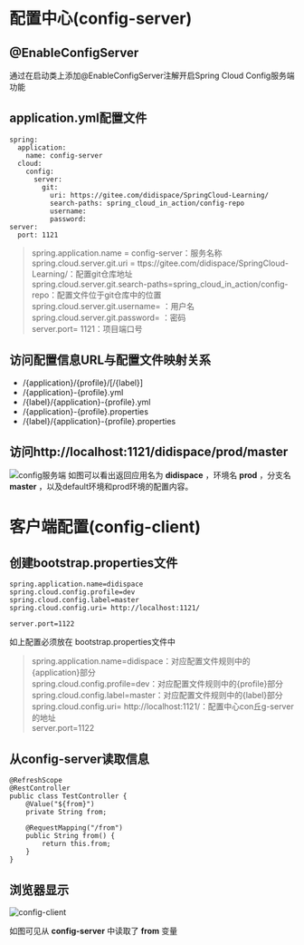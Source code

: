 # 配置中心(config-server)
## @EnableConfigServer
通过在启动类上添加@EnableConfigServer注解开启Spring Cloud Config服务端功能

## application.yml配置文件
```
spring:
  application:
    name: config-server
  cloud:
    config:
      server:
        git:
          uri: https://gitee.com/didispace/SpringCloud-Learning/
          search-paths: spring_cloud_in_action/config-repo
          username:
          password:
server:
  port: 1121
```
>spring.application.name = config-server：服务名称<br>
spring.cloud.server.git.uri = ttps://gitee.com/didispace/SpringCloud-Learning/：配置git仓库地址<br>
spring.cloud.server.git.search-paths=spring_cloud_in_action/config-repo：配置文件位于git仓库中的位置<br>
spring.cloud.server.git.username=  ：用户名<br>
spring.cloud.server.git.password=  ：密码<br>
server.port= 1121：项目端口号<br>

## 访问配置信息URL与配置文件映射关系
- /{application}/{profile}/[/{label}]
- /{application}-{profile}.yml
- /{label}/{application}-{profile}.yml
- /{application}-{profile}.properties
- /{label}/{application}-{profile}.properties

## 访问http://localhost:1121/didispace/prod/master
![config服务端](http://a3.qpic.cn/psb?/V11X9h921LUmIc/eUQEW*0L0PD*DYP2OmU1KzbUApm.GOybZwqlzHs4UMc!/c/dGoBAAAAAAAA&ek=1&kp=1&pt=0&bo=uwTuAQAAAAARF3A!&vuin=763667629&tm=1522677600&sce=60-2-2&rf=0-0)
如图可以看出返回应用名为 **didispace** ，环境名 **prod** ，分支名 **master** ，以及default环境和prod环境的配置内容。


# 客户端配置(config-client)
## 创建bootstrap.properties文件
```
spring.application.name=didispace
spring.cloud.config.profile=dev
spring.cloud.config.label=master
spring.cloud.config.uri= http://localhost:1121/

server.port=1122
```
如上配置必须放在 bootstrap.properties文件中<br>
>spring.application.name=didispace：对应配置文件规则中的{application}部分<br>
spring.cloud.config.profile=dev：对应配置文件规则中的{profile}部分<br>
spring.cloud.config.label=master：对应配置文件规则中的{label}部分<br>
spring.cloud.config.uri= http://localhost:1121/：配置中心con丘g-server的地址<br>
server.port=1122

## 从config-server读取信息
```
@RefreshScope
@RestController
public class TestController {
	@Value("${from}")
	private String from;

	@RequestMapping("/from")
	public String from() {
		return this.from;
	}
}
```

## 浏览器显示
![config-client](http://a3.qpic.cn/psb?/V11X9h921LUmIc/txVrh0aIZ04V7mD5Da3BkWXQ7*zZGygpmdI9QQsFiKo!/c/dDIBAAAAAAAA&ek=1&kp=1&pt=0&bo=3QP5AAAAAAARFwc!&vuin=763667629&tm=1522677600&sce=60-2-2&rf=0-0)

如图可见从 **config-server** 中读取了 **from** 变量